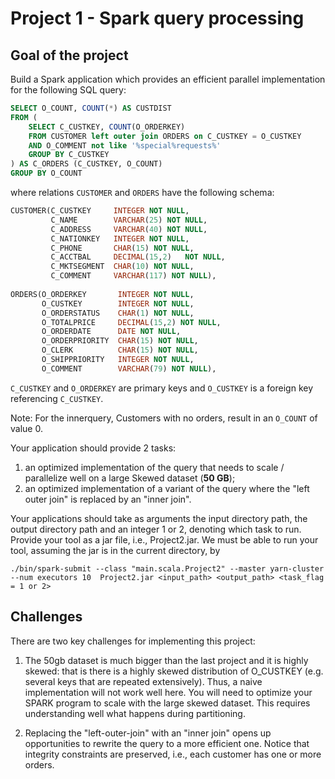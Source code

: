 # Project 1 - Spark query processing

## Goal of the project
Build a Spark application which provides an efficient parallel implementation for the following SQL query:

```sql
SELECT O_COUNT, COUNT(*) AS CUSTDIST
FROM (
    SELECT C_CUSTKEY, COUNT(O_ORDERKEY)
    FROM CUSTOMER left outer join ORDERS on C_CUSTKEY = O_CUSTKEY
    AND O_COMMENT not like '%special%requests%'
    GROUP BY C_CUSTKEY
) AS C_ORDERS (C_CUSTKEY, O_COUNT)
GROUP BY O_COUNT
```

where relations `CUSTOMER` and `ORDERS` have the following schema:
```sql
CUSTOMER(C_CUSTKEY     INTEGER NOT NULL,
         C_NAME        VARCHAR(25) NOT NULL,
         C_ADDRESS     VARCHAR(40) NOT NULL,
         C_NATIONKEY   INTEGER NOT NULL,
         C_PHONE       CHAR(15) NOT NULL,
         C_ACCTBAL     DECIMAL(15,2)   NOT NULL,
         C_MKTSEGMENT  CHAR(10) NOT NULL,
         C_COMMENT     VARCHAR(117) NOT NULL),
         
ORDERS(O_ORDERKEY       INTEGER NOT NULL,
       O_CUSTKEY        INTEGER NOT NULL,
       O_ORDERSTATUS    CHAR(1) NOT NULL,
       O_TOTALPRICE     DECIMAL(15,2) NOT NULL,
       O_ORDERDATE      DATE NOT NULL,
       O_ORDERPRIORITY  CHAR(15) NOT NULL, 
       O_CLERK          CHAR(15) NOT NULL,
       O_SHIPPRIORITY   INTEGER NOT NULL,
       O_COMMENT        VARCHAR(79) NOT NULL),
```
`C_CUSTKEY` and `O_ORDERKEY` are primary keys and `O_CUSTKEY` is a foreign key referencing `C_CUSTKEY`.

Note: For the innerquery, Customers with no orders, result in an `O_COUNT` of value 0.


Your application should provide 2 tasks:

1. an optimized implementation of the query that needs to scale / parallelize well on a large Skewed dataset (**50 GB**);
2. an optimized implementation of a variant of the query where the "left outer join" is replaced by an "inner join".

Your applications should take as arguments the input directory path, the output directory path and an integer 1 or 2, denoting which task to run.
Provide your tool as a jar file, i.e., Project2.jar. We must be able to run your tool, assuming the jar is in the current directory, by

`./bin/spark-submit --class "main.scala.Project2" --master yarn-cluster  --num executors 10  Project2.jar <input_path> <output_path> <task_flag = 1 or 2>`

## Challenges
There are two key challenges for implementing this project:
1. The 50gb dataset is much bigger than the last project and it is highly skewed: that is there is a highly skewed distribution of O_CUSTKEY (e.g. several keys that are repeated extensively). Thus, a naive implementation will not work well here. You will need to optimize your SPARK program to scale with the large skewed dataset. This requires understanding well what happens during partitioning.

2. Replacing the "left-outer-join" with an "inner join" opens up opportunities to rewrite the query to a more efficient one. Notice that integrity constraints are preserved, i.e., each customer has one or more orders.
